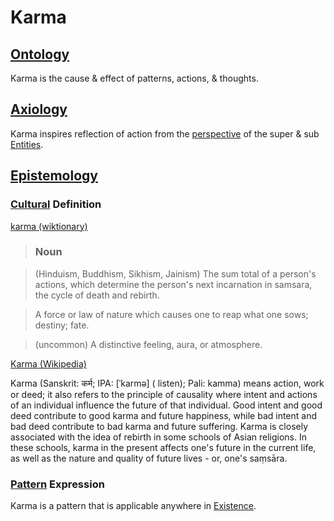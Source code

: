 # Karma

## [Ontology](./ontology.md)

Karma is the cause & effect of patterns, actions, & thoughts.

## [Axiology](./axiology.md)

Karma inspires reflection of action from the [perspective](./perspective.md) of the super & sub [Entities](./entity.md).

## [Epistemology](./epistemology.md)

### [Cultural](./culture.md) Definition

<a href="http://en.wiktionary.org/wiki/karma" target="_blank">karma (wiktionary)</a>

> ### Noun

> (Hinduism, Buddhism, Sikhism, Jainism) The sum total of a person's actions, which determine the person's next incarnation in samsara, the cycle of death and rebirth.

> A force or law of nature which causes one to reap what one sows; destiny; fate.

> (uncommon) A distinctive feeling, aura, or atmosphere.

<a href="http://en.wikipedia.org/wiki/Karma" target="_blank">Karma (Wikipedia)</a>

Karma (Sanskrit: कर्म; IPA: [ˈkarmə] ( listen); Pali: kamma) means action, work or deed; it also refers to the principle of causality where intent and actions of an individual influence the future of that individual. Good intent and good deed contribute to good karma and future happiness, while bad intent and bad deed contribute to bad karma and future suffering. Karma is closely associated with the idea of rebirth in some schools of Asian religions. In these schools, karma in the present affects one's future in the current life, as well as the nature and quality of future lives - or, one's saṃsāra.

### [Pattern](./pattern.md) Expression

Karma is a pattern that is applicable anywhere in [Existence](./existence.md).
